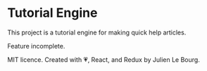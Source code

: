 # Tutorial Engine

This project is a tutorial engine for making quick help articles.

Feature incomplete.

MIT licence.
Created with :heartpulse:, React, and Redux by Julien Le Bourg.
